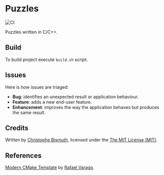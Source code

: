 # Puzzles

![CI](https://github.com/cbismuth/puzzles/workflows/CI/badge.svg)

Puzzles written in C/C++.

## Build

To build project execute `build.sh` script.

## Issues

Here is how issues are triaged:

* **Bug**: identifies an unexpected result or application behaviour.
* **Feature**: adds a new end-user feature.
* **Enhancement**: improves the way the application behaves but produces the same result.

## Credits

Written by [Christophe Bismuth](https://www.linkedin.com/in/cbismuth/), licensed under the [The MIT License (MIT)](LICENSE.md).

## References

[Modern CMake Template](https://github.com/rvarago/modern-cmake-template) by [Rafael Varago](https://github.com/rvarago).
